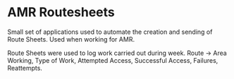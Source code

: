 # AMR Routesheets

Small set of applications used to automate the creation and sending of Route Sheets. Used when working for AMR.

Route Sheets were used to log work carried out during week. Route -> Area Working, Type of Work, Attempted Access, Successful Access, Failures, Reattempts.
